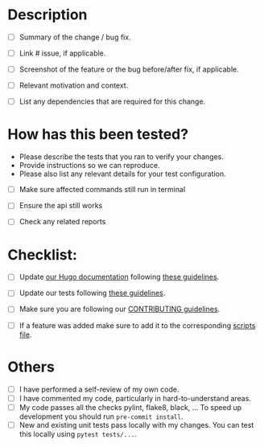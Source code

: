 # Description

- [ ] Summary of the change / bug fix.
- [ ] Link # issue, if applicable.
- [ ] Screenshot of the feature or the bug before/after fix, if applicable.
- [ ] Relevant motivation and context. 
- [ ] List any dependencies that are required for this change.


# How has this been tested?

* Please describe the tests that you ran to verify your changes. 
* Provide instructions so we can reproduce. 
* Please also list any relevant details for your test configuration.
- [ ] Make sure affected commands still run in terminal
- [ ] Ensure the api still works
- [ ] Check any related reports


# Checklist:

- [ ] Update [our Hugo documentation](https://openbb-finance.github.io/OpenBBTerminal/) following [these guidelines](https://github.com/OpenBB-finance/OpenBBTerminal/tree/main/website).
- [ ] Update our tests following [these guidelines](https://github.com/OpenBB-finance/OpenBBTerminal/tree/main/tests).
- [ ] Make sure you are following our [CONTRIBUTING guidelines](https://github.com/OpenBB-finance/OpenBBTerminal/blob/main/CONTRIBUTING.md).
- [ ] If a feature was added make sure to add it to the corresponding [scripts file](https://github.com/OpenBB-finance/OpenBBTerminal/tree/main/scripts).


# Others
- [ ] I have performed a self-review of my own code.
- [ ] I have commented my code, particularly in hard-to-understand areas.
- [ ] My code passes all the checks pylint, flake8, black, ... To speed up development you should run `pre-commit install`.
- [ ] New and existing unit tests pass locally with my changes. You can test this locally using `pytest tests/...`.
